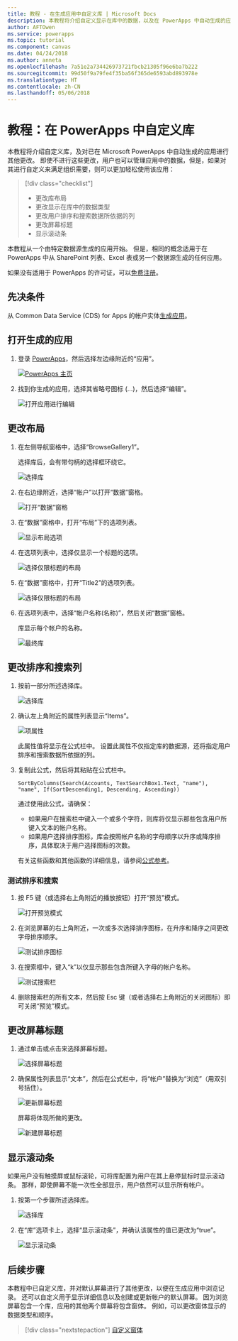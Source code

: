 ```yaml
---
title: 教程 - 在生成应用中自定义库 | Microsoft Docs
description: 本教程将介绍自定义显示在库中的数据，以及在 PowerApps 中自动生成的应用的其他元素。
author: AFTOwen
ms.service: powerapps
ms.topic: tutorial
ms.component: canvas
ms.date: 04/24/2018
ms.author: anneta
ms.openlocfilehash: 7a51e2a734426973721fbcb21305f96e6ba7b222
ms.sourcegitcommit: 99d50f9a79fe4f35ba56f365de6593abd893978e
ms.translationtype: HT
ms.contentlocale: zh-CN
ms.lasthandoff: 05/06/2018
---
```

# <a name="tutorial-customize-a-gallery-in-powerapps"></a>教程：在 PowerApps 中自定义库
本教程将介绍自定义库，及对已在 Microsoft PowerApps 中自动生成的应用进行其他更改。 即使不进行这些更改，用户也可以管理应用中的数据，但是，如果对其进行自定义来满足组织需要，则可以更加轻松使用该应用：

> [!div class="checklist"]
> * 更改库布局
> * 更改显示在库中的数据类型
> * 更改用户排序和搜索数据所依据的列
> * 更改屏幕标题
> * 显示滚动条

本教程从一个由特定数据源生成的应用开始。 但是，相同的概念适用于在 PowerApps 中从 SharePoint 列表、Excel 表或另一个数据源生成的任何应用。 

如果没有适用于 PowerApps 的许可证，可以[免费注册](../signup-for-powerapps.md)。

## <a name="prerequisites"></a>先决条件
从 Common Data Service (CDS) for Apps 的帐户实体[生成应用](data-platform-create-app.md)。

## <a name="open-the-generated-app"></a>打开生成的应用
1. 登录 [PowerApps](https://web.powerapps.com)，然后选择左边缘附近的“应用”。

    [![PowerApps 主页](./media/customize-layout-sharepoint/sign-in.png)](./media/customize-layout-sharepoint/sign-in.png#lightbox)

1. 找到你生成的应用，选择其省略号图标 (...)，然后选择“编辑”。

    ![打开应用进行编辑](./media/customize-layout-sharepoint/open-app.png)

## <a name="change-the-layout"></a>更改布局
1. 在左侧导航窗格中，选择“BrowseGallery1”。

    选择库后，会有带句柄的选择框环绕它。

    ![选择库](media/customize-layout-sharepoint/select-gallery-1.png)

1. 在右边缘附近，选择“帐户”以打开“数据”窗格。

    ![打开“数据”窗格](./media/customize-layout-sharepoint/open-data-pane.png)

1. 在“数据”窗格中，打开“布局”下的选项列表。

    ![显示布局选项](./media/customize-layout-sharepoint/show-layouts.png)

1. 在选项列表中，选择仅显示一个标题的选项。

    ![选择仅限标题的布局](./media/customize-layout-sharepoint/choose-layout.png)

1. 在“数据”窗格中，打开“Title2”的选项列表。

    ![选择仅限标题的布局](./media/customize-layout-sharepoint/show-title-options.png)

1. 在选项列表中，选择“帐户名称(名称)”，然后关闭“数据”窗格。

    库显示每个帐户的名称。

    ![最终库](./media/customize-layout-sharepoint/final-gallery.png)

## <a name="change-sort-and-search-columns"></a>更改排序和搜索列
1. 按前一部分所述选择库。

    ![选择库](./media/customize-layout-sharepoint/select-gallery-title.png)

2. 确认左上角附近的属性列表显示“Items”。

    ![项属性](./media/customize-layout-sharepoint/items-property.png)

    此属性值将显示在公式栏中。 设置此属性不仅指定库的数据源，还将指定用户排序和搜索数据所依据的列。

1. 复制此公式，然后将其粘贴在公式栏中。

    ```SortByColumns(Search(Accounts, TextSearchBox1.Text, "name"), "name", If(SortDescending1, Descending, Ascending))```

    通过使用此公式，请确保：

    - 如果用户在搜索栏中键入一个或多个字符，则库将仅显示那些包含用户所键入文本的帐户名称。
    - 如果用户选择排序图标，库会按照帐户名称的字母顺序以升序或降序排序，具体取决于用户选择图标的次数。

    有关这些函数和其他函数的详细信息，请参阅[公式参考](formula-reference.md)。

### <a name="test-sorting-and-searching"></a>测试排序和搜索
1. 按 F5 键（或选择右上角附近的播放按钮）打开“预览”模式。

    ![打开预览模式](./media/customize-layout-sharepoint/open-preview.png)

1. 在浏览屏幕的右上角附近，一次或多次选择排序图标，在升序和降序之间更改字母排序顺序。

    ![测试排序图标](./media/customize-layout-sharepoint/sort-button.png)

1. 在搜索框中，键入“k”以仅显示那些包含所键入字母的帐户名称。

    ![测试搜索栏](./media/customize-layout-sharepoint/test-filter.png)

1. 删除搜索栏的所有文本，然后按 Esc 键（或者选择右上角附近的关闭图标）即可关闭“预览”模式。

## <a name="change-the-screen-title"></a>更改屏幕标题
1. 通过单击或点击来选择屏幕标题。

    ![选择屏幕标题](./media/customize-layout-sharepoint/select-title.png)

1. 确保属性列表显示“文本”，然后在公式栏中，将“帐户”替换为“浏览”（用双引号括住）。

    ![更新屏幕标题](./media/customize-layout-sharepoint/change-screen-title.png)

    屏幕将体现所做的更改。

    ![新建屏幕标题](./media/customize-layout-sharepoint/new-screen-title.png)

## <a name="show-a-scroll-bar"></a>显示滚动条
如果用户没有触摸屏或鼠标滚轮，可将库配置为用户在其上悬停鼠标时显示滚动条。 那样，即使屏幕不能一次性全部显示，用户依然可以显示所有帐户。

1. 按第一个步骤所述选择库。

    ![选择库](./media/customize-layout-sharepoint/select-gallery-sorted.png)

1. 在“库”选项卡上，选择“显示滚动条”，并确认该属性的值已更改为“true”。 

    ![显示滚动条](./media/customize-layout-sharepoint/show-scrollbar.png)

## <a name="next-steps"></a>后续步骤
本教程中已自定义库，并对默认屏幕进行了其他更改，以便在生成应用中浏览记录。 还可以自定义用于显示详细信息以及创建或更新帐户的默认屏幕。 因为浏览屏幕包含一个库，应用的其他两个屏幕将包含窗体。 例如，可以更改窗体显示的数据类型和顺序。

> [!div class="nextstepaction"]
> [自定义窗体](customize-forms-sharepoint.md)
